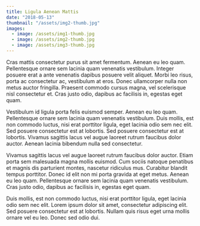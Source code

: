 ```yaml
---
title: Ligula Aenean Mattis
date: "2018-05-13"
thumbnail: "/assets/img2-thumb.jpg"
images:
  - image: /assets/img1-thumb.jpg
  - image: /assets/img2-thumb.jpg
  - image: /assets/img3-thumb.jpg
---
```


Cras mattis consectetur purus sit amet fermentum. Aenean eu leo quam. Pellentesque ornare sem lacinia quam venenatis vestibulum. Integer posuere erat a ante venenatis dapibus posuere velit aliquet. Morbi leo risus, porta ac consectetur ac, vestibulum at eros. Donec ullamcorper nulla non metus auctor fringilla. Praesent commodo cursus magna, vel scelerisque nisl consectetur et. Cras justo odio, dapibus ac facilisis in, egestas eget quam.

Vestibulum id ligula porta felis euismod semper. Aenean eu leo quam. Pellentesque ornare sem lacinia quam venenatis vestibulum. Duis mollis, est non commodo luctus, nisi erat porttitor ligula, eget lacinia odio sem nec elit. Sed posuere consectetur est at lobortis. Sed posuere consectetur est at lobortis. Vivamus sagittis lacus vel augue laoreet rutrum faucibus dolor auctor. Aenean lacinia bibendum nulla sed consectetur.

Vivamus sagittis lacus vel augue laoreet rutrum faucibus dolor auctor. Etiam porta sem malesuada magna mollis euismod. Cum sociis natoque penatibus et magnis dis parturient montes, nascetur ridiculus mus. Curabitur blandit tempus porttitor. Donec id elit non mi porta gravida at eget metus. Aenean eu leo quam. Pellentesque ornare sem lacinia quam venenatis vestibulum. Cras justo odio, dapibus ac facilisis in, egestas eget quam.

Duis mollis, est non commodo luctus, nisi erat porttitor ligula, eget lacinia odio sem nec elit. Lorem ipsum dolor sit amet, consectetur adipiscing elit. Sed posuere consectetur est at lobortis. Nullam quis risus eget urna mollis ornare vel eu leo. Donec sed odio dui.